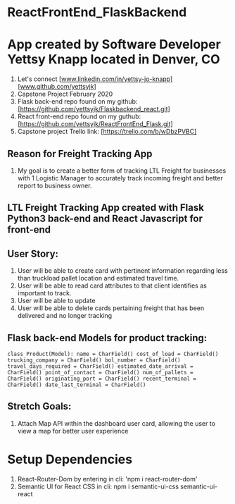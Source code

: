 # ReactFrontEnd_FlaskBackend
# App created by Software Developer Yettsy Knapp located in Denver, CO
1. Let's connect [www.linkedin.com/in/yettsy-jo-knapp] [www.github.com/yettsyjk]
1. Capstone Project February 2020
1. Flask back-end repo found on my github: [https://github.com/yettsyjk/Flaskbackend_react.git]
1. React front-end repo found on my guthub: [https://github.com/yettsyjk/ReactFrontEnd_Flask.git]
1. Capstone project Trello link: [https://trello.com/b/wDbzPVBC]

## Reason for Freight Tracking App
1. My goal is to create a better form of tracking LTL Freight for businesses with 1 Logistic Manager to accurately track incoming freight and better report to business owner.
## LTL Freight Tracking App created with Flask Python3 back-end and React Javascript for front-end
## User Story:
1. User will be able to create card with pertinent information regarding less than truckload pallet location and estimated travel time.
1. User will be able to read card attributes to that client identifies as important to track.
1. User will be able to update 
1. User will be able to delete cards pertaining freight that has been delivered and no longer tracking
## Flask back-end Models for product tracking:
` class Product(Model):
    name = CharField()
    cost_of_load = CharField()
    trucking_company = CharField()
    bol_number = CharField()
    travel_days_required = CharField()
    estimated_date_arrival = CharField()
    point_of_contact = CharField()
    num_of_pallets = CharField()
    originating_port = CharField()
    recent_terminal = CharField()
    date_last_terminal = CharField()
`

## Stretch Goals:
1. Attach Map API within the dashboard user card, allowing the user to view a map for better user experience

# Setup Dependencies
1. React-Router-Dom by entering in cli: 'npm i react-router-dom'
1. Semantic UI for React CSS in cli: npm i semantic-ui-css semantic-ui-react
